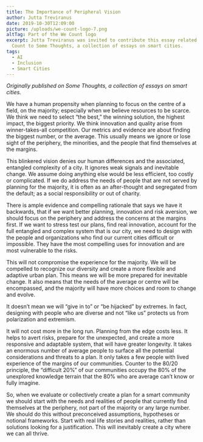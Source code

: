```yaml
---
title: The Importance of Peripheral Vision
author: Jutta Treviranus
date: 2019-10-30T12:09:00
picture: /uploads/we-count-logo-7.png
altTag: Part of the We Count logo
excerpt: Jutta Treviranus was invited to contribute this essay related to We
  Count to Some Thoughts, a collection of essays on smart cities.
tags:
  - AI
  - Inclusion
  - Smart Cities
---
```

*Originally published on Some Thoughts, a collection of essays on smart cities.*

We have a human propensity when planning to focus on the centre of a field, on the majority; especially when we believe resources to be scarce. We think we need to select “the best,” the winning solution, the highest impact, the biggest priority. We think innovation and quality arise from winner-takes-all competition. Our metrics and evidence are about finding the biggest number, or the average. This usually means we ignore or lose sight of the periphery, the minorities, and the people that find themselves at the margins.

This blinkered vision denies our human differences and the associated, entangled complexity of a city. It ignores weak signals and inevitable change. We assume doing anything else would be less efficient, too costly or complicated. If we do address the needs of people that are not served by planning for the majority, it is often as an after-thought and segregated from the default; as a social responsibility or out of charity.

There is ample evidence and compelling rationale that says we have it backwards, that if we want better planning, innovation and risk aversion, we should focus on the periphery and address the concerns at the margins first. If we want to stress test our plans, find real innovation, account for the full entangled and complex system that is our city, we need to design with the people and organizations who find our current cities difficult or impossible. They have the most compelling uses for innovation and are most vulnerable to the risks.

This will not compromise the experience for the majority. We will be compelled to recognize our diversity and create a more flexible and adaptive urban plan. This means we will be more prepared for inevitable change. It also means that the needs of the average or centre will be encompassed, and the majority will have more choices and room to change and evolve.

It doesn’t mean we will “give in to” or “be hijacked” by extremes. In fact, designing with people who are diverse and not “like us” protects us from polarization and extremism.

It will not cost more in the long run. Planning from the edge costs less. It helps to avert risks, prepare for the unexpected, and create a more responsive and adaptable system, that will have greater longevity. It takes an enormous number of average people to surface all the potential considerations and threats to a plan. It only takes a few people with lived experience of the margins of our communities. Counter to the 80/20 principle, the “difficult 20%” of our communities occupy the 80% of the unexplored knowledge terrain that the 80% who are average can’t know or fully imagine.

So, when we evaluate or collectively create a plan for a smart community we should start with the needs and realities of people that currently find themselves at the periphery, not part of the majority or any large number. We should do this without preconceived assumptions, hypotheses or notional frameworks. Start with real life stories and realities, rather than solutions looking for a justification. This will inevitably create a city where we can all thrive.